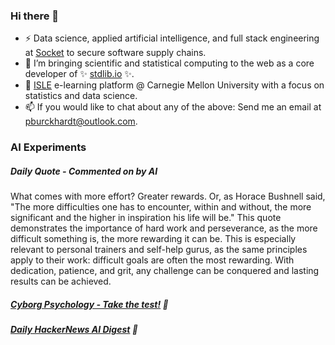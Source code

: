 ### Hi there 👋

-   ⚡ Data science, applied artificial intelligence, and full stack engineering at [Socket](https://socket.dev) to secure software supply chains.
-   🔭 I’m bringing scientific and statistical computing to the web as a core developer of ✨ [stdlib.io](https://stdlib.io) ✨.
-   📖 [ISLE](https://stat.cmu.edu/isle) e-learning platform @ Carnegie Mellon University with a focus on statistics and data science.
-   📫 If you would like to chat about any of the above: Send me an email at [pburckhardt@outlook.com](mailto:pburckhardt@outlook.com).

### AI Experiments

##### Daily Quote - Commented on by AI

<!-- <quote> -->

What comes with more effort? Greater rewards. Or, as Horace Bushnell said, "The more difficulties one has to encounter, within and without, the more significant and the higher in inspiration his life will be." This quote demonstrates the importance of hard work and perseverance, as the more difficult something is, the more rewarding it can be. This is especially relevant to personal trainers and self-help gurus, as the same principles apply to their work: difficult goals are often the most rewarding. With dedication, patience, and grit, any challenge can be conquered and lasting results can be achieved.

<!-- </quote> -->

##### [Cyborg Psychology - Take the test!](http://cyborg-psychology.com/) 🚀 
##### [Daily HackerNews AI Digest](https://ai-digest.vercel.app/) :brain:
